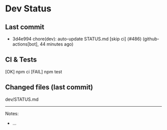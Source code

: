 # Dev Status

## Last commit
- 3d4e994 chore(dev): auto-update STATUS.md [skip ci] (#486) (github-actions[bot], 44 minutes ago)
## CI & Tests
[OK] npm ci
[FAIL] npm test

## Changed files (last commit)
dev/STATUS.md

---
Notes:
- ...
